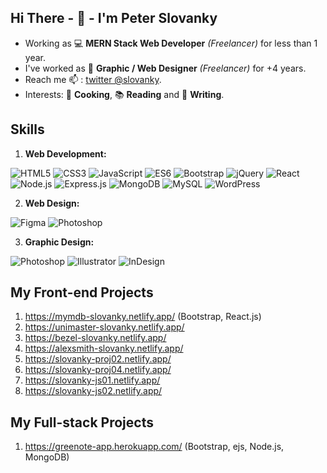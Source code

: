 ## Hi There - :wave: - I'm Peter Slovanky
- Working as :computer: **MERN Stack Web Developer** *(Freelancer)* for less than 1 year.
- I've worked as :art: **Graphic / Web Designer** *(Freelancer)* for +4 years.
- Reach me :mailbox: : [twitter @slovanky](http://twitter.com/slovanky).
- Interests: :spaghetti: **Cooking**, :books: **Reading** and :pencil: **Writing**.


## Skills
01. **Web Development:**

![HTML5](https://img.shields.io/badge/HTML5-e34f26?style=flat-square&logo=html5&logoColor=white) 
![CSS3](https://img.shields.io/badge/CSS3-1572B6?style=flat-square&logo=css3&logoColor=white) 
![JavaScript](https://img.shields.io/badge/JavaScript-2c312d?style=flat-square&logo=javascript&logoColor=f7df1e) 
![ES6](https://img.shields.io/badge/ES6-323330?style=flat-square&logo=javascript&logoColor=F7DF1E) 
![Bootstrap](https://img.shields.io/badge/Bootstrap-563D7C?style=flat-square&logo=bootstrap&logoColor=white) 
![jQuery](https://img.shields.io/badge/jQuery-0769AD?style=flat-square&logo=jquery&logoColor=white) 
![React](https://img.shields.io/badge/React-20232A?style=flat-square&logo=react&logoColor=61DAFB) 
![Node.js](https://img.shields.io/badge/Node.js-339933?style=flat-square&logo=nodedotjs&logoColor=white) 
![Express.js](https://img.shields.io/badge/Express.js-000000?style=flat-square&logo=express&logoColor=white) 
![MongoDB](https://img.shields.io/badge/MongoDB-white?style=flat-square&logo=mongodb&logoColor=4EA94B) 
![MySQL](https://img.shields.io/badge/MySQL-005C84?style=flat-square&logo=mysql&logoColor=white) 
![WordPress](https://img.shields.io/badge/Wordpress-21759B?style=flat-square&logo=wordpress&logoColor=white)

02. **Web Design:**

![Figma](https://img.shields.io/badge/Figma-f24e1e?style=flat-square&logo=figma&logoColor=white)
![Photoshop](https://img.shields.io/badge/Photoshop-00a4e4?style=flat-square&logo=Adobe-Photoshop&logoColor=001d26)

03. **Graphic Design:**

![Photoshop](https://img.shields.io/badge/Photoshop-00a4e4?style=flat-square&logo=Adobe-Photoshop&logoColor=001d26)
![Illustrator](https://img.shields.io/badge/Illustrator-F67B2B?style=flat-square&logo=adobe%20illustrator&logoColor=62341D)
![InDesign](https://img.shields.io/badge/InDesign-E749A0?style=flat-square&logo=Adobe%20InDesign&logoColor=62341D)


## My Front-end Projects
01. https://mymdb-slovanky.netlify.app/ (Bootstrap, React.js)
02. https://unimaster-slovanky.netlify.app/
03. https://bezel-slovanky.netlify.app/
04. https://alexsmith-slovanky.netlify.app/
05. https://slovanky-proj02.netlify.app/
06. https://slovanky-proj04.netlify.app/
07. https://slovanky-js01.netlify.app/
08. https://slovanky-js02.netlify.app/

## My Full-stack Projects
01. https://greenote-app.herokuapp.com/ (Bootstrap, ejs, Node.js, MongoDB)
